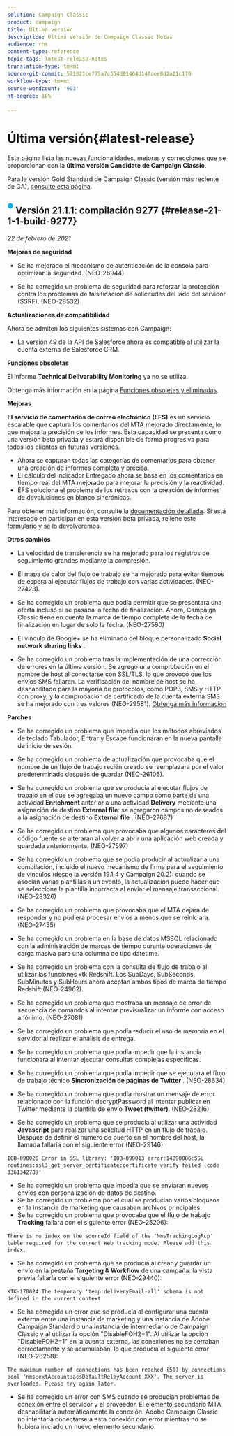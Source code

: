 ```yaml
---
solution: Campaign Classic
product: campaign
title: Última versión
description: Última versión de Campaign Classic Notas
audience: rns
content-type: reference
topic-tags: latest-release-notes
translation-type: tm+mt
source-git-commit: 571821ce775a7c354d01404d14faee8d2a21c170
workflow-type: tm+mt
source-wordcount: '903'
ht-degree: 18%

---
```



# Última versión{#latest-release}

Esta página lista las nuevas funcionalidades, mejoras y correcciones que se proporcionan con la **última versión Candidate de Campaign Classic**.

Para la versión Gold Standard de Campaign Classic (versión más reciente de GA), [consulte esta página](../../rn/using/gold-standard.md).

## ![](assets/do-not-localize/blue_2.png) Versión 21.1.1: compilación 9277 {#release-21-1-1-build-9277}

_22 de febrero de 2021_

**Mejoras de seguridad**

* Se ha mejorado el mecanismo de autenticación de la consola para optimizar la seguridad. (NEO-26944)



* Se ha corregido un problema de seguridad para reforzar la protección contra los problemas de falsificación de solicitudes del lado del servidor (SSRF). (NEO-28532)




**Actualizaciones de compatibilidad**

Ahora se admiten los siguientes sistemas con Campaign:

* La versión 49 de la API de Salesforce ahora es compatible al utilizar la cuenta externa de Salesforce CRM.

**Funciones obsoletas**

El informe **Technical Deliverability Monitoring** ya no se utiliza.

Obtenga más información en la página [Funciones obsoletas y eliminadas](../../rn/using/deprecated-features.md).

**Mejoras**

**El servicio de comentarios de correo electrónico (EFS)**  es un servicio escalable que captura los comentarios del MTA mejorado directamente, lo que mejora la precisión de los informes. Esta capacidad se presenta como una versión beta privada y estará disponible de forma progresiva para todos los clientes en futuras versiones.

* Ahora se capturan todas las categorías de comentarios para obtener una creación de informes completa y precisa.
* El cálculo del indicador Entregado ahora se basa en los comentarios en tiempo real del MTA mejorado para mejorar la precisión y la reactividad.
* EFS soluciona el problema de los retrasos con la creación de informes de devoluciones en blanco sincrónicas.

Para obtener más información, consulte la [documentación detallada](../../delivery/using/sending-with-enhanced-mta.md#efs).
Si está interesado en participar en esta versión beta privada, rellene este [formulario](https://forms.office.com/Pages/ResponsePage.aspx?id=Wht7-jR7h0OUrtLBeN7O4Rol2vQGupxItW9_BerXV6VUQTJPN1Q5WUI4OFNTWkYzQjg3WllUSDAxWi4u) y se lo devolveremos.

**Otros cambios**

* La velocidad de transferencia se ha mejorado para los registros de seguimiento grandes mediante la compresión.
* El mapa de calor del flujo de trabajo se ha mejorado para evitar tiempos de espera al ejecutar flujos de trabajo con varias actividades. (NEO-27423).
* Se ha corregido un problema que podía permitir que se presentara una oferta incluso si se pasaba la fecha de finalización. Ahora, Campaign Classic tiene en cuenta la marca de tiempo completa de la fecha de finalización en lugar de solo la fecha. (NEO-27590)



* El vínculo de Google+ se ha eliminado del bloque personalizado **Social network sharing links** .
* Se ha corregido un problema tras la implementación de una corrección de errores en la última versión. Se agregó una comprobación en el nombre de host al conectarse con SSL/TLS, lo que provocó que los envíos SMS fallaran. La verificación del nombre de host se ha deshabilitado para la mayoría de protocolos, como POP3, SMS y HTTP con proxy, y la comprobación de certificado de la cuenta externa SMS se ha mejorado con tres valores (NEO-29581). [Obtenga más información](../../delivery/using/sms-protocol.md#skip-tls)

**Parches**

* Se ha corregido un problema que impedía que los métodos abreviados de teclado Tabulador, Entrar y Escape funcionaran en la nueva pantalla de inicio de sesión.
* Se ha corregido un problema de actualización que provocaba que el nombre de un flujo de trabajo recién creado se reemplazara por el valor predeterminado después de guardar (NEO-26106).
* Se ha corregido un problema que se producía al ejecutar flujos de trabajo en el que se agregaba un nuevo campo como parte de una actividad **Enrichment** anterior a una actividad **Delivery** mediante una asignación de destino **External file**: se agregaron campos no deseados a la asignación de destino **External file** . (NEO-27687)



* Se ha corregido un problema que provocaba que algunos caracteres del código fuente se alteraran al volver a abrir una aplicación web creada y guardada anteriormente. (NEO-27597)



* Se ha corregido un problema que se podía producir al actualizar a una compilación, incluido el nuevo mecanismo de firma para el seguimiento de vínculos (desde la versión 19.1.4 y Campaign 20.2): cuando se asocian varias plantillas a un evento, la actualización puede hacer que se seleccione la plantilla incorrecta al enviar el mensaje transaccional. (NEO-28326)



* Se ha corregido un problema que provocaba que el MTA dejara de responder y no pudiera procesar envíos a menos que se reiniciara. (NEO-27455)



* Se ha corregido un problema en la base de datos MSSQL relacionado con la administración de marcas de tiempo durante operaciones de carga masiva para una columna de tipo datetime.
* Se ha corregido un problema con la consulta de flujo de trabajo al utilizar las funciones xtk Redshift. Los SubDays, SubSeconds, SubMinutes y SubHours ahora aceptan ambos tipos de marca de tiempo Redshift (NEO-24962).
* Se ha corregido un problema que mostraba un mensaje de error de secuencia de comandos al intentar previsualizar un informe con acceso anónimo. (NEO-27081)



* Se ha corregido un problema que podía reducir el uso de memoria en el servidor al realizar el análisis de entrega.
* Se ha corregido un problema que podía impedir que la instancia funcionara al intentar ejecutar consultas complejas específicas.
* Se ha corregido un problema que podía impedir que se ejecutara el flujo de trabajo técnico **Sincronización de páginas de Twitter** . (NEO-28634)



* Se ha corregido un problema que podía mostrar un mensaje de error relacionado con la función decryptPassword al intentar publicar en Twitter mediante la plantilla de envío **Tweet (twitter)**. (NEO-28216)



* Se ha corregido un problema que se producía al utilizar una actividad **Javascript** para realizar una solicitud HTTP en un flujo de trabajo. Después de definir el número de puerto en el nombre del host, la llamada fallaría con el siguiente error (NEO-29146):

```
IOB-090020 Error in SSL library: 'IOB-090013 error:14090086:SSL routines:ssl3_get_server_certificate:certificate verify failed (code 336134278)'
```

* Se ha corregido un problema que impedía que se enviaran nuevos envíos con personalización de datos de destino.
* Se ha corregido un problema por el cual se producían varios bloqueos en la instancia de marketing que causaban archivos principales.
* Se ha corregido un problema que provocaba que el flujo de trabajo **Tracking** fallara con el siguiente error (NEO-25206):

```
There is no index on the sourceId field of the 'NmsTrackingLogRcp' table required for the current Web tracking mode. Please add this index.
```

* Se ha corregido un problema que se producía al crear y guardar un envío en la pestaña **Targeting &amp; Workflow** de una campaña: la vista previa fallaría con el siguiente error (NEO-29440):

```
XTK-170024 The temporary 'temp:deliveryEmail-all' schema is not defined in the current context
```

* Se ha corregido un error que se producía al configurar una cuenta externa entre una instancia de marketing y una instancia de Adobe Campaign Standard o una instancia de intermediario de Campaign Classic y al utilizar la opción &quot;DisableFOH2=1&quot;. Al utilizar la opción &quot;DisableFOH2=1&quot; en la cuenta externa, las conexiones no se cerraban correctamente y se acumulaban, lo que producía el siguiente error (NEO-26258):

```
The maximum number of connections has been reached (50) by connections pool 'nms:extAccount:acsDefaultRelayAccount XXX'. The server is overloaded. Please try again later.
```

* Se ha corregido un error con SMS cuando se producían problemas de conexión entre el servidor y el proveedor. El elemento secundario MTA deshabilitaría automáticamente la conexión. Adobe Campaign Classic no intentaría conectarse a esta conexión con error mientras no se hubiera iniciado un nuevo elemento secundario.
